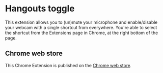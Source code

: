 Hangouts toggle
===========
This extension allows you to (un)mute your microphone and enable/disable your webcam with a single shortcut from everywhere.
You're able to select the shortcut from the Extensions page in Chrome, at the right bottom of the page.

Chrome web store
-----------
This Chrome Extension is published on the [Chrome web store](https://chrome.google.com/webstore/detail/nidndogcoebjkeffddmaijgegbenafaa).
